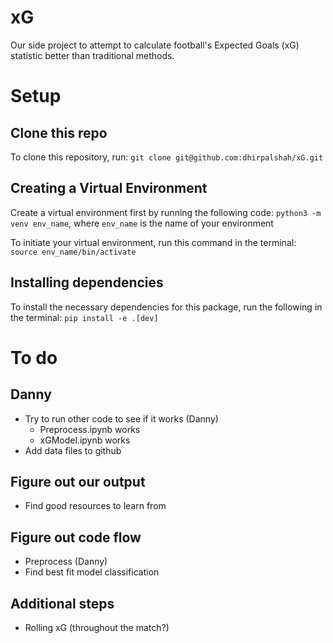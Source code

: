 # xG
Our side project to attempt to calculate football's Expected Goals (xG) statistic better than traditional methods.

# Setup

## Clone this repo
To clone this repository, run:
`git clone git@github.com:dhirpalshah/xG.git`

## Creating a Virtual Environment
Create a virtual environment first by running the following code:
`python3 -m venv env_name`, where `env_name` is the name of your environment

To initiate your virtual environment, run this command in the terminal:
`source env_name/bin/activate`

## Installing dependencies
To install the necessary dependencies for this package, run the following in the terminal:
`pip install -e .[dev]`

# To do

## Danny
- Try to run other code to see if it works (Danny)
    - Preprocess.ipynb works
    - xGModel.ipynb works
- Add data files to github

## Figure out our output
- Find good resources to learn from

## Figure out code flow
- Preprocess (Danny)
- Find best fit model classification

## Additional steps
- Rolling xG (throughout the match?)
